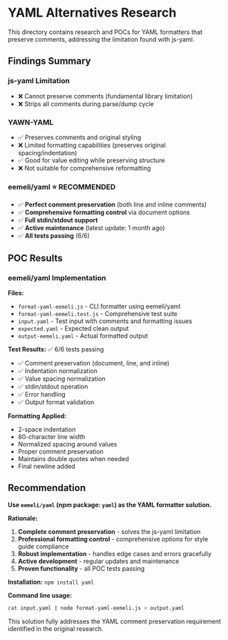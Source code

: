 # YAML Alternatives Research

This directory contains research and POCs for YAML formatters that preserve comments, addressing the limitation found with js-yaml.

## Findings Summary

### js-yaml Limitation
- ❌ Cannot preserve comments (fundamental library limitation)
- ❌ Strips all comments during parse/dump cycle

### YAWN-YAML
- ✅ Preserves comments and original styling
- ❌ Limited formatting capabilities (preserves original spacing/indentation)
- ✅ Good for value editing while preserving structure
- ❌ Not suitable for comprehensive reformatting

### eemeli/yaml ⭐ **RECOMMENDED**
- ✅ **Perfect comment preservation** (both line and inline comments)
- ✅ **Comprehensive formatting control** via document options
- ✅ **Full stdin/stdout support**
- ✅ **Active maintenance** (latest update: 1 month ago)
- ✅ **All tests passing** (6/6)

## POC Results

### eemeli/yaml Implementation
**Files:**
- `format-yaml-eemeli.js` - CLI formatter using eemeli/yaml
- `format-yaml-eemeli.test.js` - Comprehensive test suite
- `input.yaml` - Test input with comments and formatting issues
- `expected.yaml` - Expected clean output
- `output-eemeli.yaml` - Actual formatted output

**Test Results:** ✅ 6/6 tests passing
- ✅ Comment preservation (document, line, and inline)
- ✅ Indentation normalization
- ✅ Value spacing normalization  
- ✅ stdin/stdout operation
- ✅ Error handling
- ✅ Output format validation

**Formatting Applied:**
- 2-space indentation
- 80-character line width
- Normalized spacing around values
- Proper comment preservation
- Maintains double quotes when needed
- Final newline added

## Recommendation

**Use `eemeli/yaml` (npm package: `yaml`) as the YAML formatter solution.**

**Rationale:**
1. **Complete comment preservation** - solves the js-yaml limitation
2. **Professional formatting control** - comprehensive options for style guide compliance
3. **Robust implementation** - handles edge cases and errors gracefully
4. **Active development** - regular updates and maintenance
5. **Proven functionality** - all POC tests passing

**Installation:** `npm install yaml`

**Command line usage:**
```bash
cat input.yaml | node format-yaml-eemeli.js > output.yaml
```

This solution fully addresses the YAML comment preservation requirement identified in the original research.
